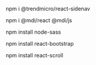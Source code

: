 <!-- Package de navegación lateral -->
npm i @trendmicro/react-sidenav
<!-- Usado para iconos https://materialdesignicons.com/ or https://dev.materialdesignicons.com/getting-started/react -->
npm i @mdi/react @mdi/js
<!-- to use files scss. npm install node-sass@4.14.1 this versión is more compatible -->
npm install node-sass 
<!-- to use bootstrap -->
npm install react-bootstrap 
<!-- It's necessary for moving between sections -->
npm install react-scroll